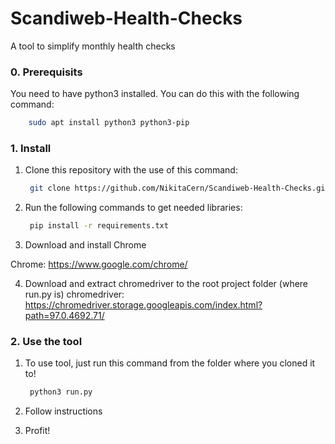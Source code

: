 # Scandiweb-Health-Checks

A tool to simplify monthly health checks

### 0. Prerequisits

You need to have python3 installed. You can do this with the following command:

```bash
    sudo apt install python3 python3-pip
```

### 1. Install

1. Clone this repository with the use of this command:
   
   ```bash
    git clone https://github.com/NikitaCern/Scandiweb-Health-Checks.git
   ```

2. Run the following commands to get needed libraries:
   
   ```bash
    pip install -r requirements.txt
   ```
3. Download and install Chrome

Chrome: https://www.google.com/chrome/

4. Download and extract chromedriver to the root project folder (where run.py is)
chromedriver: https://chromedriver.storage.googleapis.com/index.html?path=97.0.4692.71/


### 2. Use the tool

1. To use tool, just run this command from the folder where you cloned it to!
   
   ```bash
    python3 run.py
   ```

2. Follow instructions
3. Profit!
